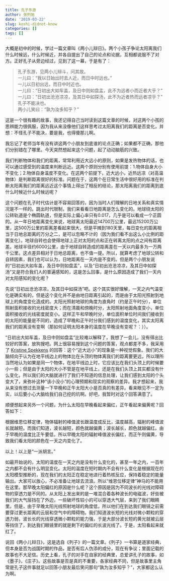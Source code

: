 ```yaml
---
title: 孔子东游
author: 张列弛
date: '2019-03-22'
slug: koshi-didnot-know
categories: []
tags: []
---
```

大概是初中的时候，学过一篇文章叫《两小儿辩日》。两个小孩子争论太阳离我们什么时候远，什么时候近，并各自提出了自己的论点和论据，互相都说服不了对方。正好孔子从旁边经过，见到了这一幕，于是有了：

> 孔子东游，见两小儿辩斗，问其故。   
一儿曰：“我以日始出时去人近，而日中时远也。”   
一儿以日初出远，而日中时近也。   
一儿曰：“日初出大如车盖，及日中则如盘盂，此不为远者小而近者大乎？”   
一儿曰：“日初出沧沧凉凉，及其日中如探汤，此不为近者热而远者凉乎？”   
孔子不能决也。   
两小儿笑曰：“孰为汝多知乎？”


这是一个很有趣的故事，我还记得自己当时读到这篇文章的时候，对这两个小孩的思辨能力很佩服，因为我从来没像他们这样思考过太阳离我们的距离是否变化，并想：不怪孔子不能决，要是我，也得傻那儿啊。  

我忘记了老师当年有没有讲这两个小朋友到底谁的论点正确；如果都不正确，那他们分别错在了哪里。今天突然想起来这个问题，起了动动脑筋的兴致。  

我们判断物体和我们的距离，常常利用近大远小的原则，如果是发热物体的话，也可以通过感受到的温度来判断远近。这两个原则分别有使用前提：1.物体自身大小不变化；2.物体自身温度不变化。在这两个前提下，近大远小，近热远凉（对高温物体）是判断距离很好的标准。问题在于，这两个在日常生活中很好用的标准在判断太阳离我们的距离远近这个事情上得出了相反的结论，那太阳离我们的距离到底什么时候近什么时候远呢？   

这个问题在孔子时代估计是不容易回答的，因为当时人们理解的日地关系和真实情况是不一样的。跳出时代限制，我们来看看日地距离是怎么变化的。地球绕太阳的公转轨道是个椭圆轨道，但是实际上偏心率只有0.017，几乎是可以看成一个正圆的。从一年日地距离变化来说，地球离太阳最近14700万公里，最远15200万公里，这500万公里的距离差看起来很大，但是平摊到180天里，每日变化的距离相当于日地总距离的万分之二，是可以忽略不计的（因为我们看不出这么小比例的距离变化）。地球自转也会使得地球上正对太阳的点和正在转离太阳的点之间有距离差。地球半径约6000公里，由于地球自转造成的距离差在一天以内最多为一万两千公里。这点差异相对于日地总距离，也不值一提。所以，就算考虑了地球公转和自转因素，我们也可以认为，日地距离在一天内是不变的。但是两个小朋友说的“日初出大如车盖，及日中则如盘盂”，以及“日初出沧沧凉凉，及其日中如探汤”又是符合我们人的普遍感知的，这是怎么回事，是什么原因造成了我们一天内对太阳感知的变化呢？   

先说“日初出沧沧凉凉，及其日中如探汤”吧。这个其实很好理解，一天之内气温变化是确实有的，但是这个变化并不是由地日距离引起的，而是由于太阳光照射到地球上的角度变化造成的。太阳光照射地球的角度为直角时（约是正午时分），单位照射面积接收的光线密度大；而在清晨和傍晚时分，太阳照射地面角度变小，单位面积接收的光线密度就变小。这样正午和早晚时分，单位面积单位时间我们接收到的太阳的能量是不同的，造成了早晚和正午时分我们感到的温度变化，其实太阳离我们的距离没有变啊（那如何证明太阳本身的温度在早晚没有变呢？：））。  

“日初出大如车盖，及日中则如盘盂”比较难以解释了，我想了一会儿，没有得出比较好的答案，放狗搜吧。网上很容易搜到这个问题的答案，观点都差不多，我采用了 [Kristine Spekkens](http://curious.astro.cornell.edu/about-us/52-our-solar-system/the-sun/observing-the-sun/190-why-does-the-sun-appear-larger-on-the-horizon-than-overhead-intermediate) 的回答：这个“近大远小”的现象是一种视觉假象。我们的大脑倾向于认为在地平线边上的物体比在头顶的物体离我们的距离要更远，所以理所当然地认为如果是同一个物体，在地平线边上时，它应该比在我们头顶上的时候要小一些；但是由于太阳的大小不管是在地平线上，还是在我们头顶上其实都没有什么变化，所以我们的大脑就进行了我们不知道的信息处理，让我们感到太阳的个头变大了，来弥补这种“该小没小”的心理预期和现实的观察的差异。我才想起来，我从来没有想过去测量一下早晚和正午太阳大小是否真的有差异。看来眼见不一定为实，以后要小心大脑给我们自己挖的坑啊。好吧，我暂时对这个回答满意了。   

顺便想起来另外一个问题，为什么太阳在早晚看起来偏红，正午看起来偏黄呢？回答如下：

根据维恩位移定律，物体辐射的峰值波长跟温度成反比，温度越高，辐射的峰值波长就越短。而我们知道，波长越短，颜色就越偏黄；波长越长，颜色就越偏红。由于早晚的温度比正午要低，所以早晚太阳的辐射峰值波长偏红，而正午则偏黄，导致我们看太阳的颜色在一天之内变化了。   

以上！以上是“一派胡言。”   

如最开始说的，太阳的温度在一天之内是没有什么变化的，甚至一年之内，一百年之内都不会有什么明显变化。太阳的温度在短时期内不会有什么变化是根据现在的太阳模型推断的，现在我们的太阳正在稳定地进行着热核反应，保持着稳定的能量输出。大家可以放心，不必准备让地球去流浪。所以“维恩位移定律”神马的不能用在这里。那早晚太阳偏红的原因是什么呢？这个原因是因为不同波长的光线对障碍物的穿透力是不同的。从太阳上发出来的是一堆混合着各种波长的电磁波，好些被我们的大气层挡在了外边，一些破坏性较小的可以穿透大气层，来到了我们眼睛里。但是，由于早晚太阳光线照射地球的角度低，所以他们在到达我们眼镜之前需要穿过更长距离的云层和空气中的障碍物。我们知道波长短的光线对微小颗粒的穿透力弱，波长长的光线穿透微小颗粒的能力强，于是大部分波长短的黄光就被云层等挡住了，到达我们眼镜里的就是剩下的偏红的长波光线了。于是，太阳看起来就红了。   

说回《两小儿辩日》，这是选自《列子》的一篇文章。《列子》一书算是道家经典，但本身是否为战国时期的作品，是否有后人伪添的成分，现在有争议；里面记载的故事也不大足信。历史上看，孔子的对手在自家的经典里，总爱讲孔子的故事，如《墨子》，《庄子》。这些故事是否是真的不重要，各家经典不同，但是故事里主角常是孔子这件事就足以回答小朋友最后笑问那句“孰为汝多知乎？”，大家都这么认为啊。









　　
　　
